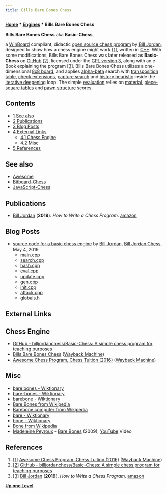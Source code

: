 ```yaml
---
title: Bills Bare Bones Chess
---
```

**[Home](Home "Home") * [Engines](Engines "Engines") * Bills Bare Bones Chess**

**Bills Bare Bones Chess** aka **Basic-Chess**,

a [WinBoard](WinBoard "WinBoard") compliant, didactic [open source chess program](Category:Open_Source "Category:Open Source") by [Bill Jordan](Bill_Jordan "Bill Jordan"), designed to show how a chess engine might work
<a id="cite-note-1" href="#cite-ref-1">[1]</a>, written in [C++](Cpp "Cpp"). With some modifications, Bills Bare Bones Chess was later released as **Basic-Chess** on [GitHub](https://en.wikipedia.org/wiki/GitHub) <a id="cite-note-2" href="#cite-ref-2">[2]</a>, licensed under the [GPL version 3](Free_Software_Foundation#GPL "Free Software Foundation"), along with an e-Book explaining the program <a id="cite-note-3" href="#cite-ref-3">[3]</a>.
Bills Bare Bones Chess utilizes a one-dimensional [8x8 board](8x8_Board "8x8 Board"), and applies [alpha-beta](Alpha-Beta "Alpha-Beta") search with [transposition table](Transposition_Table "Transposition Table"), [check extensions](Check_Extensions "Check Extensions"), [capture search](Quiescence_Search "Quiescence Search") and [history heuristic](History_Heuristic "History Heuristic") inside the [iterative deepening](Iterative_Deepening "Iterative Deepening") loop.
The simple [evaluation](Evaluation "Evaluation") relies on [material](Material "Material"), [piece-square tables](Piece-Square_Tables "Piece-Square Tables") and [pawn structure](Pawn_Structure "Pawn Structure") scores.

## Contents

- [1 See also](#see-also)
- [2 Publications](#publications)
- [3 Blog Posts](#blog-posts)
- [4 External Links](#external-links)
  - [4.1 Chess Engine](#chess-engine)
  - [4.2 Misc](#misc)
- [5 References](#references)

## See also

- [Awesome](Awesome "Awesome")
- [Bitboard-Chess](Bitboard-Chess "Bitboard-Chess")
- [JavaScript-Chess](JavaScript-Chess "JavaScript-Chess")

## Publications

- [Bill Jordan](Bill_Jordan "Bill Jordan") (**2019**). *How to Write a Chess Program*. [amazon](https://www.amazon.com/gp/product/B07SVX1V73/ref=dbs_a_def_rwt_hsch_vapi_tkin_p1_i0)

## Blog Posts

- [source code for a basic chess engine](https://billjordanchess.blogspot.com/2019/05/i-am-making-available-source-code-for.html) by [Bill Jordan](Bill_Jordan "Bill Jordan"), [Bill Jordan Chess](https://billjordanchess.blogspot.com), May 4, 2019
  - [main.cpp](https://billjordanchess.blogspot.com/2019/05/maincpp.html)
  - [search.cpp](https://billjordanchess.blogspot.com/2019/05/searchcpp.html)
  - [hash.cpp](https://billjordanchess.blogspot.com/2019/05/hashcpp.html)
  - [eval.cpp](https://billjordanchess.blogspot.com/2019/05/evalcpp.html)
  - [update.cpp](https://billjordanchess.blogspot.com/2019/05/updatecpp.html)
  - [gen.cpp](https://billjordanchess.blogspot.com/2019/05/gencpp.html)
  - [init.cpp](https://billjordanchess.blogspot.com/2019/05/initcpp.html)
  - [attack.cpp](https://billjordanchess.blogspot.com/2019/05/attackcpp.html)
  - [globals.h](https://billjordanchess.blogspot.com/2019/05/globalsh.html)

## External Links

## Chess Engine

- [GitHub - billjordanchess/Basic-Chess: A simple chess program for teaching purposes](https://github.com/billjordanchess/Basic-Chess)
- [Bills Bare Bones Chess](http://web.archive.org/web/20161111132747/http://www.chess-tuition.com/bbb//bbbc.html) ([Wayback Machine](https://en.wikipedia.org/wiki/Wayback_Machine))
- [Awesome Chess Program, Chess Tuition (2016)](http://web.archive.org/web/20161012202911/http://chess-tuition.com/awesome.html) ([Wayback Machine](https://en.wikipedia.org/wiki/Wayback_Machine))

## Misc

- [bare bones - Wiktionary](https://en.wiktionary.org/wiki/bare_bones)
- [bare-bones - Wiktionary](https://en.wiktionary.org/wiki/bare-bones)
- [barebone - Wiktionary](https://en.wiktionary.org/wiki/barebone)
- [Bare Bones from Wikipedia](https://en.wikipedia.org/wiki/Bare_Bones)
- [Barebone computer from Wikipedia](https://en.wikipedia.org/wiki/Barebone_computer)
- [bare - Wiktionary](https://en.wiktionary.org/wiki/bare)
- [bone - Wiktionary](https://en.wiktionary.org/wiki/bone)
- [Bone from Wikipedia](https://en.wikipedia.org/wiki/Bone)
- [Madeleine Peyroux](https://en.wikipedia.org/wiki/Madeleine_Peyroux) - [Bare Bones](<https://en.wikipedia.org/wiki/Bare_Bones_(Madeleine_Peyroux_album)>) (2009), [YouTube](https://en.wikipedia.org/wiki/YouTube) Video

## References

1. <a id="cite-ref-1" href="#cite-note-1">[1]</a> [Awesome Chess Program, Chess Tuition (2016)](http://web.archive.org/web/20161012202911/http://chess-tuition.com/awesome.html) ([Wayback Machine](https://en.wikipedia.org/wiki/Wayback_Machine))
1. <a id="cite-ref-2" href="#cite-note-2">[2]</a> [GitHub - billjordanchess/Basic-Chess: A simple chess program for teaching purposes](https://github.com/billjordanchess/Basic-Chess)
1. <a id="cite-ref-3" href="#cite-note-3">[3]</a> [Bill Jordan](Bill_Jordan "Bill Jordan") (**2019**). *How to Write a Chess Program*. [amazon](https://www.amazon.com/gp/product/B07SVX1V73/ref=dbs_a_def_rwt_hsch_vapi_tkin_p1_i0)

**[Up one Level](Engines "Engines")**

